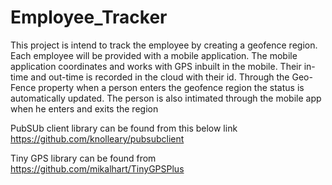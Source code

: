 # Employee_Tracker
This project is intend to track the employee by creating a geofence region. Each employee will be provided with a mobile application. The mobile application coordinates and works with GPS inbuilt in the mobile. Their in-time and out-time is recorded in the cloud with their id.
Through the Geo-Fence property when a person enters the geofence region the status is automatically updated.
The person is also intimated through the mobile app when he enters and exits the region

PubSUb client library can be found from this below link
https://github.com/knolleary/pubsubclient

Tiny GPS library can be found from
https://github.com/mikalhart/TinyGPSPlus

